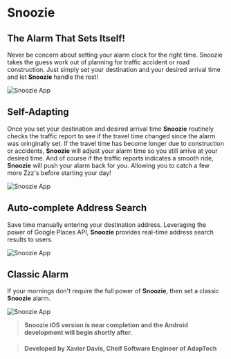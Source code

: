 # Snoozie
## The Alarm That Sets Itself!
Never be concern about setting your alarm clock for the right time. 
Snoozie takes the guess work out of planning for traffic accident or road construction.
Just simply set your destination and your desired arrival time and let **Snoozie** handle the rest!

![Snoozie App](https://res.cloudinary.com/xyd93/image/upload/v1555025922/App_Snapshots/Snoozie/0.jpg)

## Self-Adapting
Once you set your destination and desired arrival time **Snoozie** routinely checks the traffic report to see if
the travel time changed since the alarm was oringinally set. If the travel time has become longer due to construction or accidents,
**Snoozie** will adjust your alarm time so you still arrive at your desired time. And of course if the traffic reports indicates a smooth ride, **Snoozie** will push your alarm back for you. Allowing you to catch a few more Zzz's before starting your day!

![Snoozie App](https://res.cloudinary.com/xyd93/image/upload/v1555026119/App_Snapshots/Snoozie/2.jpg)
## Auto-complete Address Search
Save time manually entering your destination address. Leveraging the power of Google Places API, **Snoozie** provides real-time address search results to users.

![Snoozie App](https://res.cloudinary.com/xyd93/image/upload/v1555026119/App_Snapshots/Snoozie/3.jpg)
## Classic Alarm
If your mornings don't require the full power of **Snoozie**, then set a classic **Snoozie** alarm.

![Snoozie App](https://res.cloudinary.com/xyd93/image/upload/v1555026119/App_Snapshots/Snoozie/4.jpg)

> **Snoozie iOS version is near completion and the Android development will begin shortly after.**

> #### Developed by Xavier Davis, Cheif Software Engineer of AdapTech



